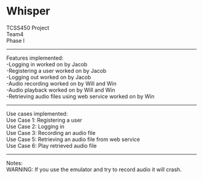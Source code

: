 # Whisper
TCSS450 Project<br>
Team4<br>
Phase I<br>

***

Features implemented:<br>
-Logging in worked on by Jacob <br>
-Registering a user worked on by Jacob<br>
-Logging out worked on by Jacob<br>
-Audio recording worked on by Will and Win<br>
-Audio playback worked on by Will and Win<br>
-Retrieving audio files using web service worked on by Win

***

Use cases implemented:<br>
Use Case 1: Registering a user<br>
Use Case 2: Logging in<br>
Use Case 3: Recording an audio file<br>
Use Case 5: Retrieving an audio file from web service<br>
Use Case 6: Play retrieved audio file

***

Notes:<br>
WARNING: If you use the emulator and try to record audio it will crash.


